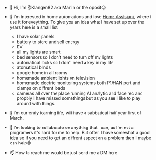 - 👋 Hi, I’m @Klangen82 aka Martin or the oposit:wink:
- 👀 I’m interested in home automations and love [Home Assistant](https://www.home-assistant.io/), where I use it for eveything. To give you an idea what I have set up over the years here is a small list:
  - I have solar panels
  - battery to store and sell energy
  - EV
  - all my lights are smart
  - bed sensors so I don't need to turn off my lights
  - automatical locks so I don't need a key in my life
  - atomatical blinds
  - google home in all rooms
  - homemade ambient lights on television
  - homemade electric monitering systems both P1/HAN port and clamps on diffrent loads
  - cameras all over the place running AI analytic and face rec and propbly I have missed somethings but as you see I like to play around with things.

- 🌱 I’m currently learning life, will have a sabbatical half year first of March.
- 💞️ I’m looking to collaborate on anything that I can, as I'm not a programers it's hard for me to help. But often I have somewhat a good idea so if you need to get an diffrent aspect on a problem then I maybe can help:smile:
- 📫 How to reach me would be just send me a DM here

<!---
Klangen82/Klangen82 is a ✨ special ✨ repository because its `README.md` (this file) appears on your GitHub profile.
You can click the Preview link to take a look at your changes.
--->
